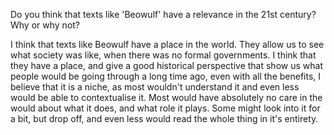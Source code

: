 Do you think that texts like 'Beowulf' have a relevance in the 21st century? Why or why not?

I think that texts like Beowulf have a place in the world. They allow us to see what society was like, when there was no formal governments. I think that they have a place, and give a good historical perspective that show us what people would be going through a long time ago, even with all the benefits, I believe that it is a niche, as most wouldn't understand it and even less would be able to contextualise it. Most would have absolutely no care in the would about what it does, and what role it plays. Some might look into it for a bit, but drop off, and even less would read the whole thing in it's entirety.
